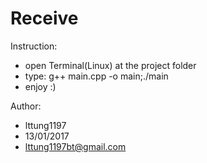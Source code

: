 # Receive
Instruction:
  - open Terminal(Linux)  at the project folder
  - type: g++ main.cpp -o main;./main
  - enjoy :)
  
Author:
  - lttung1197  
  - 13/01/2017
  - lttung1197bt@gmail.com
  
